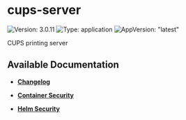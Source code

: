 # cups-server

![Version: 3.0.11](https://img.shields.io/badge/Version-3.0.11-informational?style=flat-square) ![Type: application](https://img.shields.io/badge/Type-application-informational?style=flat-square) ![AppVersion: "latest"](https://img.shields.io/badge/AppVersion-"latest"-informational?style=flat-square)

CUPS printing server

## Available Documentation

- [**Changelog**](CHANGELOG)

- [**Container Security**](container-security)

- [**Helm Security**](helm-security)

